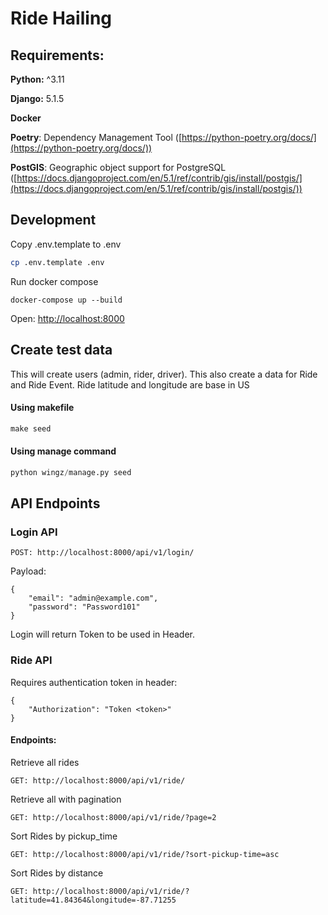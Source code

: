 # Ride Hailing


## Requirements:

**Python:** ^3.11

**Django:** 5.1.5

**Docker**

**Poetry**: Dependency Management Tool ([https://python-poetry.org/docs/](https://python-poetry.org/docs/))

**PostGIS**: Geographic object support for PostgreSQL ([https://docs.djangoproject.com/en/5.1/ref/contrib/gis/install/postgis/](https://docs.djangoproject.com/en/5.1/ref/contrib/gis/install/postgis/))


## Development

Copy .env.template to .env

```bash
cp .env.template .env
```

Run docker compose

```docker
docker-compose up --build
```

Open: [http://localhost:8000](http://localhost:8000)

## Create test data
This will create users (admin, rider, driver). This also create a data for Ride and Ride Event. Ride latitude and longitude are base in US

#### Using makefile

```makefile
make seed
```

#### Using manage command 

```python
python wingz/manage.py seed
```


## API Endpoints

### Login API
```
POST: http://localhost:8000/api/v1/login/
```
Payload:
```
{
    "email": "admin@example.com",
    "password": "Password101"
}
```
Login will return Token to be used in Header.


### Ride API

Requires authentication token in header:
```
{
    "Authorization": "Token <token>"
}
```

#### Endpoints:

Retrieve all rides
```
GET: http://localhost:8000/api/v1/ride/
```

Retrieve all with pagination
```
GET: http://localhost:8000/api/v1/ride/?page=2
```

Sort Rides by pickup_time
```
GET: http://localhost:8000/api/v1/ride/?sort-pickup-time=asc
```

Sort Rides by distance
```
GET: http://localhost:8000/api/v1/ride/?latitude=41.84364&longitude=-87.71255
```

